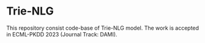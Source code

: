 # Trie-NLG
This repository consist code-base of Trie-NLG model. The work is accepted in ECML-PKDD 2023 (Journal Track: DAMI).  
